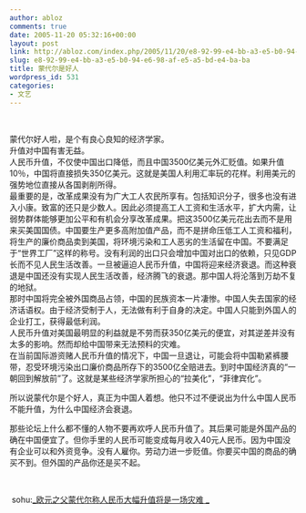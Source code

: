 ```yaml
---
author: abloz
comments: true
date: 2005-11-20 05:32:16+00:00
layout: post
link: http://abloz.com/index.php/2005/11/20/e8-92-99-e4-bb-a3-e5-b0-94-e6-98-af-e5-a5-bd-e4-ba-ba/
slug: e8-92-99-e4-bb-a3-e5-b0-94-e6-98-af-e5-a5-bd-e4-ba-ba
title: 蒙代尔是好人
wordpress_id: 531
categories:
- 文艺
---
```


 




蒙代尔好人啦，是个有良心良知的经济学家。   
升值对中国有害无益。   
人民币升值，不仅使中国出口降低，而且中国3500亿美元外汇贬值。如果升值10％，中国将直接损失350亿美元。这就是美国人利用汇率玩的花样。利用美元的强势地位直接从各国剥削所得。   
最重要的是，改革成果没有为广大工人农民所享有。包括知识分子，很多也没有进入小康。致富的还只是少数人。因此必须提高工人工资和生活水平，扩大内需，让弱势群体能够更加公平和有机会分享改革成果。把这3500亿美元花出去而不是用来买美国国债。中国要生产更多高附加值产品，而不是拼命压低工人工资和福利，将生产的廉价商品卖到美国，将环境污染和工人恶劣的生活留在中国。不要满足于“世界工厂”这样的称号。没有利润的出口只会增加中国对出口的依赖，只见GDP长而不见人民生活改善。一旦被逼迫人民币升值，中国将迎来经济衰退。而这种衰退是中国还没有实现人民生活改善，经济腾飞的衰退。那中国人将沦落到万劫不复的地狱。   
那时中国将完全被外国商品占领，中国的民族资本一片凄惨。中国人失去国家的经济话语权。由于经济受制于人，无法做有利于自身的决定。中国人只能到外国人的企业打工，获得最低利润。   
人民币升值对美国最明显的利益就是不劳而获350亿美元的便宜，对其逆差并没有太多的影响。然而却给中国带来无法预料的灾难。   
在当前国际游资赌人民币升值的情况下，中国一旦退让，可能会将中国勒紧裤腰带，忍受环境污染出口廉价商品所存下的3500亿全赔进去。到时中国经济真的“一朝回到解放前”了。这就是某些经济学家所担心的“拉美化”，“菲律宾化”。   
  
所以说蒙代尔是个好人，真正为中国人着想。他只不过不便说出为什么中国人民币不能升值，为什么中国经济会衰退。   
  
那些论坛上什么都不懂的人物不要再欢呼人民币升值了。其后果可能是外国产品的确在中国便宜了。但你手里的人民币可能变成每月收入40元人民币。因为中国没有企业可以和外资竞争。没有人雇你。劳动力进一步贬值。你要买中国的商品的确买不到。但外国的产品你还是买不起。




 




 sohu:[_欧元之父蒙代尔称人民币大幅升值将是一场灾难 _](http://business.sohu.com/20051120/n240756645.shtml)
